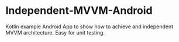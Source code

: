 # Independent-MVVM-Android
Kotlin example Android App to show how to achieve and independent MVVM architecture. Easy for unit testing.
